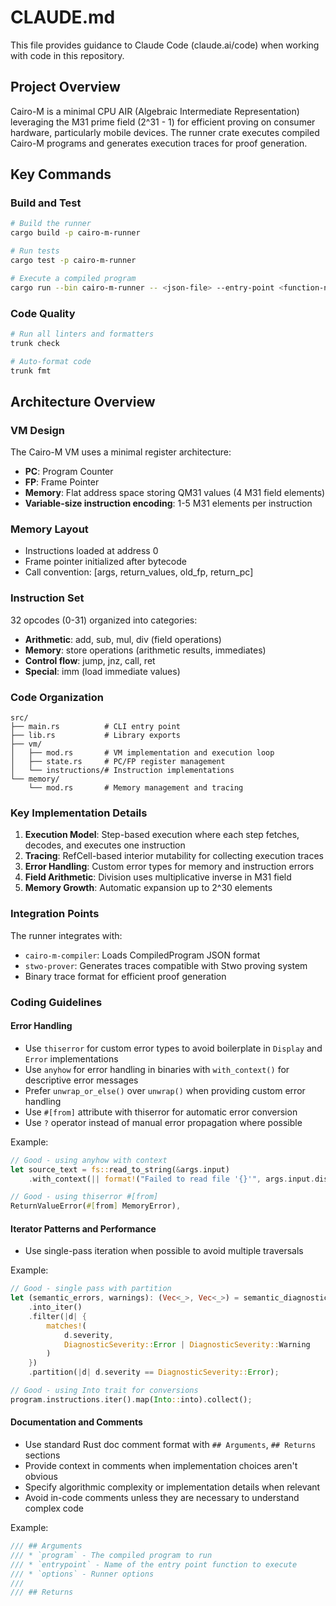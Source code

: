 # CLAUDE.md

This file provides guidance to Claude Code (claude.ai/code) when working with
code in this repository.

## Project Overview

Cairo-M is a minimal CPU AIR (Algebraic Intermediate Representation) leveraging
the M31 prime field (2^31 - 1) for efficient proving on consumer hardware,
particularly mobile devices. The runner crate executes compiled Cairo-M programs
and generates execution traces for proof generation.

## Key Commands

### Build and Test

```bash
# Build the runner
cargo build -p cairo-m-runner

# Run tests
cargo test -p cairo-m-runner

# Execute a compiled program
cargo run --bin cairo-m-runner -- <json-file> --entry-point <function-name>
```

### Code Quality

```bash
# Run all linters and formatters
trunk check

# Auto-format code
trunk fmt
```

## Architecture Overview

### VM Design

The Cairo-M VM uses a minimal register architecture:

- **PC**: Program Counter
- **FP**: Frame Pointer
- **Memory**: Flat address space storing QM31 values (4 M31 field elements)
- **Variable-size instruction encoding**: 1-5 M31 elements per instruction

### Memory Layout

- Instructions loaded at address 0
- Frame pointer initialized after bytecode
- Call convention: [args, return_values, old_fp, return_pc]

### Instruction Set

32 opcodes (0-31) organized into categories:

- **Arithmetic**: add, sub, mul, div (field operations)
- **Memory**: store operations (arithmetic results, immediates)
- **Control flow**: jump, jnz, call, ret
- **Special**: imm (load immediate values)

### Code Organization

```text
src/
├── main.rs          # CLI entry point
├── lib.rs           # Library exports
├── vm/
│   ├── mod.rs       # VM implementation and execution loop
│   ├── state.rs     # PC/FP register management
│   └── instructions/# Instruction implementations
└── memory/
    └── mod.rs       # Memory management and tracing
```

### Key Implementation Details

1. **Execution Model**: Step-based execution where each step fetches, decodes,
   and executes one instruction
2. **Tracing**: RefCell-based interior mutability for collecting execution
   traces
3. **Error Handling**: Custom error types for memory and instruction errors
4. **Field Arithmetic**: Division uses multiplicative inverse in M31 field
5. **Memory Growth**: Automatic expansion up to 2^30 elements

### Integration Points

The runner integrates with:

- `cairo-m-compiler`: Loads CompiledProgram JSON format
- `stwo-prover`: Generates traces compatible with Stwo proving system
- Binary trace format for efficient proof generation

### Coding Guidelines

#### Error Handling

- Use `thiserror` for custom error types to avoid boilerplate in `Display` and
  `Error` implementations
- Use `anyhow` for error handling in binaries with `with_context()` for
  descriptive error messages
- Prefer `unwrap_or_else()` over `unwrap()` when providing custom error handling
- Use `#[from]` attribute with thiserror for automatic error conversion
- Use `?` operator instead of manual error propagation where possible

Example:

```rust
// Good - using anyhow with context
let source_text = fs::read_to_string(&args.input)
    .with_context(|| format!("Failed to read file '{}'", args.input.display()))?;

// Good - using thiserror #[from]
ReturnValueError(#[from] MemoryError),
```

#### Iterator Patterns and Performance

- Use single-pass iteration when possible to avoid multiple traversals

Example:

```rust
// Good - single pass with partition
let (semantic_errors, warnings): (Vec<_>, Vec<_>) = semantic_diagnostics
    .into_iter()
    .filter(|d| {
        matches!(
            d.severity,
            DiagnosticSeverity::Error | DiagnosticSeverity::Warning
        )
    })
    .partition(|d| d.severity == DiagnosticSeverity::Error);

// Good - using Into trait for conversions
program.instructions.iter().map(Into::into).collect();
```

#### Documentation and Comments

- Use standard Rust doc comment format with `## Arguments`, `## Returns`
  sections
- Provide context in comments when implementation choices aren't obvious
- Specify algorithmic complexity or implementation details when relevant
- Avoid in-code comments unless they are necessary to understand complex code

Example:

```rust
/// ## Arguments
/// * `program` - The compiled program to run
/// * `entrypoint` - Name of the entry point function to execute
/// * `options` - Runner options
///
/// ## Returns
```
